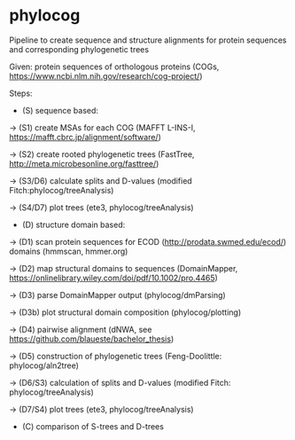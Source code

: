 # phylocog
Pipeline to create sequence and structure alignments for protein sequences and corresponding phylogenetic trees

Given: protein sequences of orthologous proteins (COGs, https://www.ncbi.nlm.nih.gov/research/cog-project/)

Steps:

- (S) sequence based:

-> (S1) create MSAs for each COG (MAFFT L-INS-I, https://mafft.cbrc.jp/alignment/software/)

-> (S2) create rooted phylogenetic trees (FastTree, http://meta.microbesonline.org/fasttree/)

-> (S3/D6) calculate splits and D-values (modified Fitch:phylocog/treeAnalysis)

-> (S4/D7) plot trees (ete3, phylocog/treeAnalysis)



- (D) structure domain based:

-> (D1) scan protein sequences for ECOD (http://prodata.swmed.edu/ecod/) domains (hmmscan, hmmer.org)

-> (D2) map structural domains to sequences (DomainMapper, https://onlinelibrary.wiley.com/doi/pdf/10.1002/pro.4465)

-> (D3) parse DomainMapper output (phylocog/dmParsing)

-> (D3b) plot structural domain composition (phylocog/plotting)

-> (D4) pairwise alignment (dNWA, see https://github.com/blaueste/bachelor_thesis)

-> (D5) construction of phylogenetic trees (Feng-Doolittle: phylocog/aln2tree)

-> (D6/S3) calculation of splits and D-values (modified Fitch: phylocog/treeAnalysis)

-> (D7/S4) plot trees (ete3, phylocog/treeAnalysis)


- (C) comparison of S-trees and D-trees